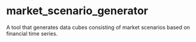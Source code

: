 # market_scenario_generator
A tool that generates data cubes consisting of market scenarios based on financial time series.
